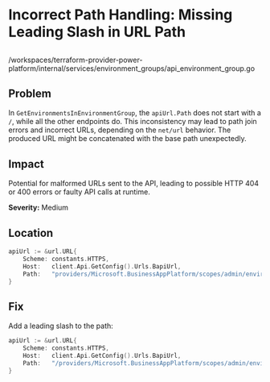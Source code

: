 # Incorrect Path Handling: Missing Leading Slash in URL Path

##

/workspaces/terraform-provider-power-platform/internal/services/environment_groups/api_environment_group.go

## Problem

In `GetEnvironmentsInEnvironmentGroup`, the `apiUrl.Path` does not start with a `/`, while all the other endpoints do. This inconsistency may lead to path join errors and incorrect URLs, depending on the `net/url` behavior. The produced URL might be concatenated with the base path unexpectedly.

## Impact

Potential for malformed URLs sent to the API, leading to possible HTTP 404 or 400 errors or faulty API calls at runtime.

**Severity:** Medium

## Location

```go
apiUrl := &url.URL{
	Scheme: constants.HTTPS,
	Host:   client.Api.GetConfig().Urls.BapiUrl,
	Path:   "providers/Microsoft.BusinessAppPlatform/scopes/admin/environments",
}
```

## Fix

Add a leading slash to the path:

```go
apiUrl := &url.URL{
	Scheme: constants.HTTPS,
	Host:   client.Api.GetConfig().Urls.BapiUrl,
	Path:   "/providers/Microsoft.BusinessAppPlatform/scopes/admin/environments",
}
```
